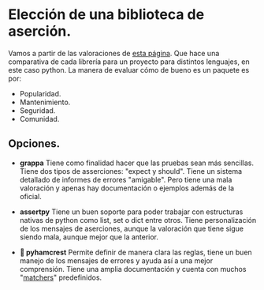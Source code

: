 # Elección de una biblioteca de aserción.

Vamos a partir de las valoraciones de [esta página](https://snyk.io/advisor/python). Que hace una comparativa de cada librería para un proyecto para distintos lenguajes, en este caso python. La manera de evaluar cómo de bueno es un paquete es por:
- Popularidad.
- Mantenimiento.
- Seguridad.
- Comunidad.

## **Opciones**.


- **grappa** Tiene como finalidad hacer que las pruebas sean más sencillas. Tiene dos tipos de asserciones: "expect y should". Tiene un sistema detallado de informes de errores "amigable". Pero tiene una mala valoración y apenas hay documentación o ejemplos además de la oficial.

- **assertpy** Tiene un buen soporte para poder trabajar con estructuras nativas de python como list, set o dict entre otros. Tiene personalización de los mensajes de aserciones, aunque la valoración que tiene sigue siendo mala, aunque mejor que la anterior.


- **:checkered_flag: pyhamcrest** Permite definir de manera clara las reglas, tiene un buen manejo de los mensajes de errores y ayuda así a una mejor comprensión. Tiene una amplia documentación y cuenta con muchos "[matchers](https://pyhamcrest.readthedocs.io/en/release-1.8/tutorial/#predefined-matchers)" predefinidos.

